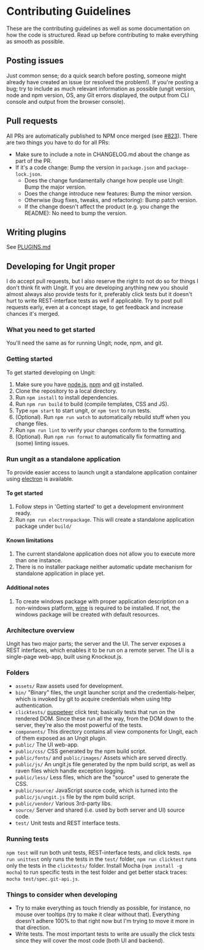 # Contributing Guidelines

These are the contributing guidelines as well as some documentation on how the code is structured. Read up before contributing to make everything as smooth as possible.

## Posting issues

Just common sense; do a quick search before posting, someone might already have created an issue (or resolved the problem!). If you're posting a bug; try to include as much relevant information as possible (ungit version, node and npm version, OS, any Git errors displayed, the output from CLI console and output from the browser console).

## Pull requests

All PRs are automatically published to NPM once merged (see [#823](https://github.com/FredrikNoren/ungit/issues/823)).
There are two things you have to do for all PRs:

- Make sure to include a note in CHANGELOG.md about the change as part of the PR.
- If it's a code change: Bump the version in `package.json` and `package-lock.json`.
  - Does the change fundamentally change how people use Ungit: Bump the major version.
  - Does the change introduce new features: Bump the minor version.
  - Otherwise (bug fixes, tweaks, and refactoring): Bump patch version.
  - If the change doesn't affect the product (e.g. you change the README): No need to bump the version.

## Writing plugins

See [PLUGINS.md](PLUGINS.md)

## Developing for Ungit proper

I do accept pull requests, but I also reserve the right to not do so for things I don't think fit with Ungit. If you are developing anything new you should almost always also provide tests for it, preferably click tests but it doesn't hurt to write REST-interface tests as well if applicable. Try to post pull requests early, even at a concept stage, to get feedback and increase chances it's merged.

### What you need to get started

You'll need the same as for running Ungit; node, npm, and git.

### Getting started

To get started developing on Ungit:

 1. Make sure you have [node.js](https://nodejs.org/), [npm](https://www.npmjs.com/) and [git](https://git-scm.com/) installed.
 2. Clone the repository to a local directory.
 3. Run `npm install` to install dependencies.
 4. Run `npm run build` to build (compile templates, CSS and JS).
 5. Type `npm start` to start ungit, or `npm test` to run tests.
 6. (Optional). Run `npm run watch` to automatically rebuild stuff when you change files.
 7. Run `npm run lint` to verify your changes conform to the formatting.
 8. (Optional). Run `npm run format` to automatically fix formatting and (some) linting issues.

### Run ungit as a standalone application

To provide easier access to launch ungit a standalone application container using [electron](https://electronjs.org/) is available.

#### To get started

 1. Follow steps in 'Getting started' to get a development environment ready.
 2. Run `npm run electronpackage`. This will create a standalone application package under `build/`

#### Known limitations

 1. The current standalone application does not allow you to execute more than one instance.
 2. There is no installer package neither automatic update mechanism for standalone application in place yet.

#### Additional notes

 1. To create windows package with proper application description on a non-windows platform, [wine](https://www.winehq.org/) is required to be installed. If not, the windows package will be created with default resources.

### Architecture overview

Ungit has two major parts; the server and the UI. The server exposes a REST interfaces, which enables it to be run on a remote server. The UI is a single-page web-app, built using Knockout.js.

### Folders

- `assets/` Raw assets used for development.
- `bin/` "Binary" files, the ungit launcher script and the credentials-helper, which is invoked by git to acquire credentials when using http authentication.
- `clicktests/` [puppeteer](https://pptr.dev/) click test; basically tests that run on the rendered DOM. Since these run all the way, from the DOM down to the server, they're also the most powerful of the tests.
- `components/` This directory contains all view components for Ungit, each of them exposed as an Ungit plugin.
- `public/` The UI web-app.
- `public/css/` CSS generated by the npm build script.
- `public/fonts/` and `public/images/` Assets which are served directly.
- `public/js/` An ungit.js file generated by the npm build script, as well as raven files which handle exception logging.
- `public/less/` Less files, which are the "source" used to generate the CSS.
- `public/source/` JavaScript source code, which is turned into the `public/js/ungit.js` file by the npm build script.
- `public/vendor/` Various 3rd-party libs.
- `source/` Server and shared (i.e. used by both server and UI) source code.
- `test/` Unit tests and REST interface tests.

### Running tests

`npm test` will run both unit tests, REST-interface tests, and click tests. `npm run unittest` only runs the tests in the `test/` folder, `npm run clicktest` runs only the tests in the `clicktests/` folder. Install Mocha (`npm install -g mocha`) to run specific tests in the test folder and get better stack traces: `mocha test/spec.git-api.js`.

### Things to consider when developing

- Try to make everything as touch friendly as possible, for instance, no mouse over tooltips (try to make it clear without that). Everything doesn't adhere 100% to that right now but I'm trying to move it more in that direction.
- Write tests. The most important tests to write are usually the click tests since they will cover the most code (both UI and backend).
